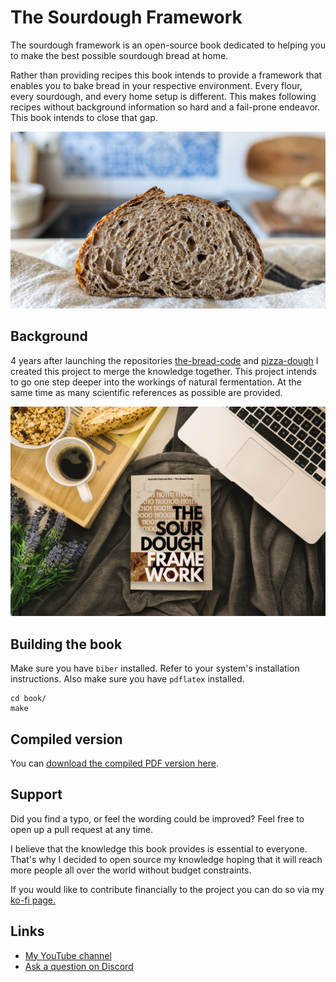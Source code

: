 # The Sourdough Framework

The sourdough framework is an open-source book dedicated to
helping you to make the best possible sourdough bread at home.

Rather than providing recipes this book intends to provide a
framework that enables you to bake bread in your respective
environment. Every flour, every sourdough, and every home setup
is different. This makes following recipes without background
information so hard and a fail-prone endeavor. This book
intends to close that gap.

![A whole wheat sourdough bread](./book/images/whole-wheat-crumb.jpg)

## Background

4 years after launching the repositories [the-bread-code](https://github.com/hendricius/the-bread-code)
and [pizza-dough](https://github.com/hendricius/pizza-dough) I
created this project to merge the knowledge together. This
project intends to go one step deeper into the workings of
natural fermentation. At the same time as many scientific references
as possible are provided.

![The book cover](cover.jpg)

## Building the book

Make sure you have `biber` installed. Refer to your system's installation
instructions. Also make sure you have `pdflatex` installed.

```console
cd book/
make
```

## Compiled version

You can [download the compiled PDF version here](https://thbrco.io/book).

## Support

Did you find a typo, or feel the wording could be improved?
Feel free to open up a pull request at any time.

I believe that the knowledge this book provides is essential to everyone.
That's why I decided to open source my knowledge hoping
that it will reach more people all over the world without
budget constraints.

If you would like to contribute financially
to the project you can do so via my [ko-fi page.](https://ko-fi.com/thebreadcode)

## Links

* [My YouTube channel](https://youtube.com/c/thebreadcode)
* [Ask a question on Discord](https://breadco.de/discord)